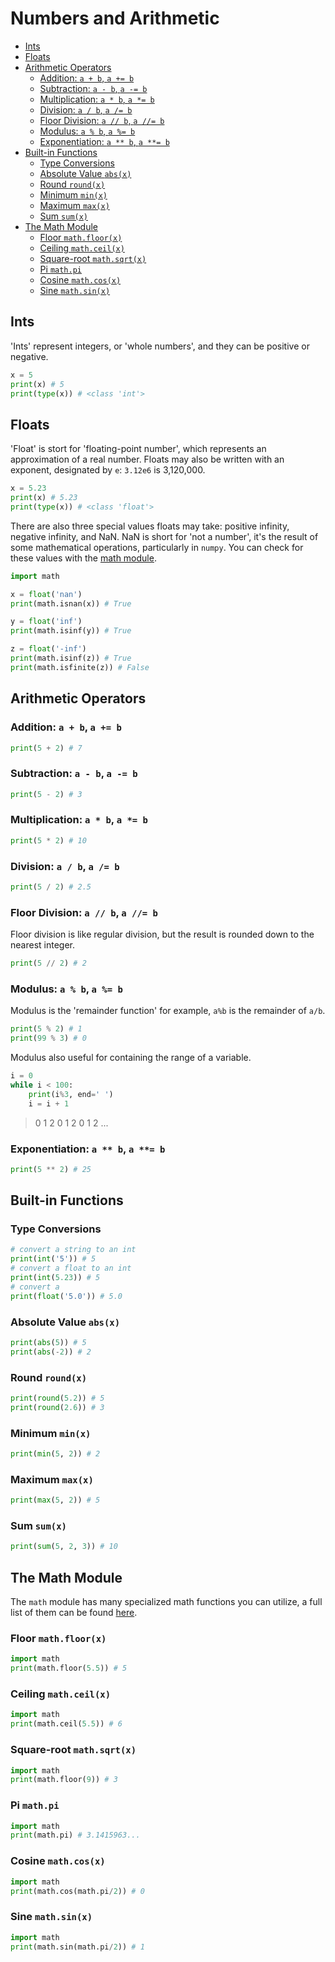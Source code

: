 
# Numbers and Arithmetic


- [Ints](#ints)
- [Floats](#floats)
- [Arithmetic Operators](#arithmetic-operators)
  - [Addition: `a + b`, `a += b`](#addition-a--b-a--b)
  - [Subtraction: `a - b`, `a -= b`](#subtraction-a---b-a---b)
  - [Multiplication: `a * b`, `a *= b`](#multiplication-a--b-a--b)
  - [Division: `a / b`, `a /= b`](#division-a--b-a--b)
  - [Floor Division: `a // b`, `a //= b`](#floor-division-a--b-a--b)
  - [Modulus: `a % b`, `a %= b`](#modulus-a--b-a--b)
  - [Exponentiation: `a ** b`, `a **= b`](#exponentiation-a--b-a--b)
- [Built-in Functions](#built-in-functions)
  - [Type Conversions](#type-conversions)
  - [Absolute Value `abs(x)`](#absolute-value-absx)
  - [Round `round(x)`](#round-roundx)
  - [Minimum `min(x)`](#minimum-minx)
  - [Maximum `max(x)`](#maximum-maxx)
  - [Sum `sum(x)`](#sum-sumx)
- [The Math Module](#the-math-module)
  - [Floor `math.floor(x)`](#floor-mathfloorx)
  - [Ceiling `math.ceil(x)`](#ceiling-mathceilx)
  - [Square-root `math.sqrt(x)`](#square-root-mathsqrtx)
  - [Pi `math.pi`](#pi-mathpi)
  - [Cosine `math.cos(x)`](#cosine-mathcosx)
  - [Sine `math.sin(x)`](#sine-mathsinx)

## Ints

'Ints' represent integers, or 'whole numbers', and they can be positive or negative.

```python
x = 5
print(x) # 5
print(type(x)) # <class 'int'>
```

## Floats

'Float' is stort for 'floating-point number', which represents an approximation of a real number. Floats may also be written with an exponent, designated by `e`: `3.12e6` is 3,120,000.

```python
x = 5.23
print(x) # 5.23
print(type(x)) # <class 'float'>
```

There are also three special values floats may take: positive infinity, negative infinity, and NaN. NaN is short for 'not a number', it's the result of some mathematical operations, particularly in `numpy`. You can check for these values with the [math module](#the-math-module).

```python
import math

x = float('nan')
print(math.isnan(x)) # True

y = float('inf')
print(math.isinf(y)) # True

z = float('-inf')
print(math.isinf(z)) # True
print(math.isfinite(z)) # False
```


## Arithmetic Operators


### Addition: `a + b`, `a += b`

```python
print(5 + 2) # 7
```

### Subtraction: `a - b`, `a -= b`

```python
print(5 - 2) # 3
```

### Multiplication: `a * b`, `a *= b`

```python
print(5 * 2) # 10
```

### Division: `a / b`, `a /= b`

```python
print(5 / 2) # 2.5
```

### Floor Division: `a // b`, `a //= b`

Floor division is like regular division, but the result is rounded down to the nearest integer.

```python
print(5 // 2) # 2
```

### Modulus: `a % b`, `a %= b`

Modulus is the 'remainder function' for example, `a%b` is the remainder of `a/b`.

```python
print(5 % 2) # 1
print(99 % 3) # 0
```

Modulus also useful for containing the range of a variable.

```python
i = 0
while i < 100:
    print(i%3, end=' ')
    i = i + 1
```
> 0 1 2 0 1 2 0 1 2 ...


### Exponentiation: `a ** b`, `a **= b`

```python
print(5 ** 2) # 25
```

## Built-in Functions

### Type Conversions

```python
# convert a string to an int
print(int('5')) # 5
# convert a float to an int
print(int(5.23)) # 5
# convert a 
print(float('5.0')) # 5.0
```

### Absolute Value `abs(x)`

```python
print(abs(5)) # 5
print(abs(-2)) # 2
```


### Round `round(x)`

```python
print(round(5.2)) # 5
print(round(2.6)) # 3
```

### Minimum `min(x)`

```python
print(min(5, 2)) # 2
```

### Maximum `max(x)`

```python
print(max(5, 2)) # 5
```

### Sum `sum(x)`

```python
print(sum(5, 2, 3)) # 10
```


## The Math Module

The `math` module has many specialized math functions you can utilize, a full list of them can be found [here](https://docs.python.org/3/library/math.html).

### Floor `math.floor(x)`

```python
import math
print(math.floor(5.5)) # 5
```

### Ceiling `math.ceil(x)`

```python
import math
print(math.ceil(5.5)) # 6
```

### Square-root `math.sqrt(x)`

```python
import math
print(math.floor(9)) # 3
```

### Pi `math.pi`

```python
import math
print(math.pi) # 3.1415963...
```


### Cosine `math.cos(x)`

```python
import math
print(math.cos(math.pi/2)) # 0
```

### Sine `math.sin(x)`

```python
import math
print(math.sin(math.pi/2)) # 1
```


